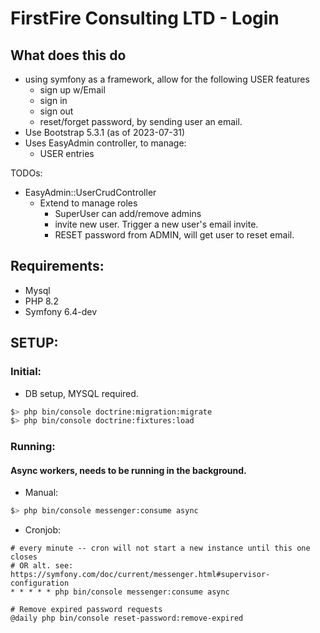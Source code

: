 # FirstFire Consulting LTD - Login

## What does this do
- using symfony as a framework, allow for the following USER features
  - sign up w/Email
  - sign in
  - sign out
  - reset/forget password, by sending user an email.
- Use Bootstrap 5.3.1 (as of 2023-07-31)
- Uses EasyAdmin controller, to manage:
  - USER entries


TODOs:
- EasyAdmin::UserCrudController
  - Extend to manage roles
    - SuperUser can add/remove admins
    - invite new user. Trigger a new user's email invite.
    - RESET password from ADMIN, will get user to reset email.

## Requirements:
- Mysql
- PHP 8.2
- Symfony 6.4-dev


## SETUP:

### Initial:
* DB setup, MYSQL required.
```bash
$> php bin/console doctrine:migration:migrate
$> php bin/console doctrine:fixtures:load
```


### Running:

#### Async workers, needs to be running in the background.
* Manual:
```bash
$> php bin/console messenger:consume async
```

* Cronjob:
```cronexp
# every minute -- cron will not start a new instance until this one closes
# OR alt. see: https://symfony.com/doc/current/messenger.html#supervisor-configuration
* * * * * php bin/console messenger:consume async

# Remove expired password requests
@daily php bin/console reset-password:remove-expired
```

